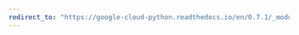 ```yaml
---
redirect_to: "https://google-cloud-python.readthedocs.io/en/0.7.1/_modules/gcloud/client.html"
---
```

